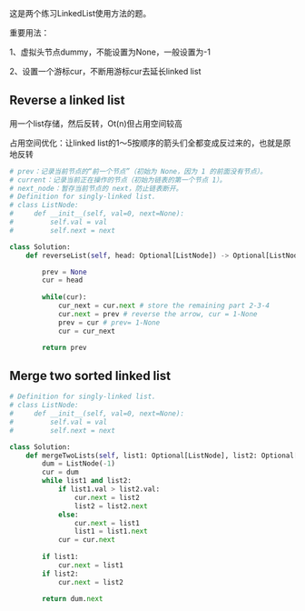 这是两个练习LinkedList使用方法的题。

重要用法：

1、虚拟头节点dummy，不能设置为None，一般设置为-1

2、设置一个游标cur，不断用游标cur去延长linked list

## Reverse a linked list

用一个list存储，然后反转，Ot(n)但占用空间较高

占用空间优化：让linked list的1～5按顺序的箭头们全都变成反过来的，也就是原地反转

```py
# prev：记录当前节点的“前一个节点”（初始为 None，因为 1 的前面没有节点）。
# current：记录当前正在操作的节点（初始为链表的第一个节点 1）。
# next_node：暂存当前节点的 next，防止链表断开。
# Definition for singly-linked list.
# class ListNode:
#     def __init__(self, val=0, next=None):
#         self.val = val
#         self.next = next

class Solution:
    def reverseList(self, head: Optional[ListNode]) -> Optional[ListNode]:

        prev = None
        cur = head
        
        while(cur):
            cur_next = cur.next # store the remaining part 2-3-4
            cur.next = prev # reverse the arrow, cur = 1-None
            prev = cur # prev= 1-None
            cur = cur_next

        return prev
```


## Merge two sorted linked list

```py
# Definition for singly-linked list.
# class ListNode:
#     def __init__(self, val=0, next=None):
#         self.val = val
#         self.next = next

class Solution:
    def mergeTwoLists(self, list1: Optional[ListNode], list2: Optional[ListNode]) -> Optional[ListNode]:
        dum = ListNode(-1)
        cur = dum
        while list1 and list2:
            if list1.val > list2.val:
                cur.next = list2
                list2 = list2.next
            else:
                cur.next = list1
                list1 = list1.next
            cur = cur.next
        
        if list1:
            cur.next = list1
        if list2:
            cur.next = list2
        
        return dum.next
```